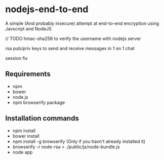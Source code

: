 # nodejs-end-to-end
A simple (And probably insecure) attempt at end-to-end encryption using Javscript and NodeJS

// TODO
hmac-sha256 to verify the username with nodejs server

rsa pub/priv keys to send and receive messages in 1 on 1 chat

session fix

## Requirements
- npm 
- bower
- node.js
- npm browserify package

## Installation commands

- npm install
- bower install
- npm install -g browserify (Only if you havn't already installed it)
- browserify -r node-rsa > ./public/js/node-bundle.js
- node app

